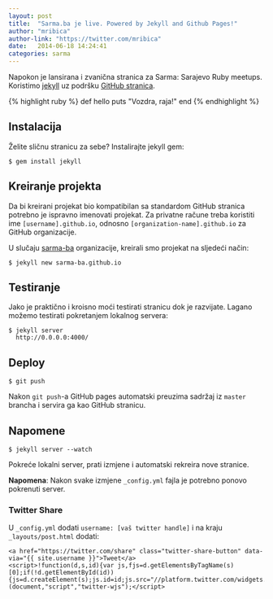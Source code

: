 ```yaml
---
layout: post
title:  "Sarma.ba je live. Powered by Jekyll and Github Pages!"
author: "mribica"
author-link: "https://twitter.com/mribica"
date:   2014-06-18 14:24:41
categories: sarma
---
```


Napokon je lansirana i zvanična stranica za Sarma: Sarajevo Ruby meetups. Koristimo [jekyll][jekyll] uz podršku [GitHub stranica][github-pg].

{% highlight ruby %}
def hello
  puts "Vozdra, raja!"
end
{% endhighlight %}

## Instalacija

Želite sličnu stranicu za sebe? Instalirajte jekyll gem:

~~~
$ gem install jekyll
~~~

## Kreiranje projekta

Da bi kreirani projekat bio kompatibilan sa standardom GitHub stranica potrebno je ispravno imenovati projekat.
Za privatne račune treba koristiti ime `[username].github.io`, odnosno `[organization-name].github.io` za GitHub organizacije.

U slučaju [sarma-ba](https://github.com/sarma-ba) organizacije, kreirali smo projekat na sljedeći način:

~~~
$ jekyll new sarma-ba.github.io
~~~

## Testiranje

Jako je praktično i kroisno moći testirati stranicu dok je razvijate.
Lagano možemo testirati pokretanjem lokalnog servera:

~~~
$ jekyll server
  http://0.0.0.0:4000/
~~~

## Deploy

~~~
$ git push
~~~

Nakon `git push`-a GitHub pages automatski preuzima sadržaj iz `master` brancha i servira ga kao GitHub stranicu.

## Napomene

~~~
$ jekyll server --watch
~~~

Pokreće lokalni server, prati izmjene i automatski rekreira nove stranice.

**Napomena**: Nakon svake izmjene `_config.yml` fajla je potrebno ponovo pokrenuti server.

### Twitter Share

U `_config.yml` dodati `username: [vaš twitter handle]` i na kraju `_layouts/post.html` dodati:

~~~
<a href="https://twitter.com/share" class="twitter-share-button" data-via="{{ site.username }}">Tweet</a>
<script>!function(d,s,id){var js,fjs=d.getElementsByTagName(s)[0];if(!d.getElementById(id)){js=d.createElement(s);js.id=id;js.src="//platform.twitter.com/widgets.js";fjs.parentNode.insertBefore(js,fjs);}}(document,"script","twitter-wjs");</script>
~~~

[jekyll]:    http://jekyllrb.com
[github-pg]: https://pages.github.com
[author-name]: mribica
[author-link]: https://twitter.com/mribica
